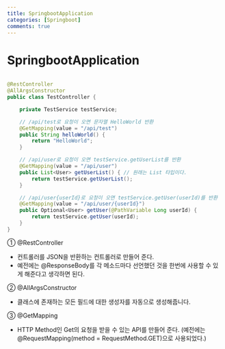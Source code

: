 ```yaml
---
title: SpringbootApplication
categories: [Springboot]
comments: true
---
```


SpringbootApplication
===

```java

@RestController
@AllArgsConstructor 
public class TestController {

    private TestService testService;

    // /api/test로 요청이 오면 문자열 HelloWorld 반환
    @GetMapping(value = "/api/test")
    public String helloWorld() {
        return "HelloWorld";
    }

    // /api/user로 요청이 오면 testService.getUserList를 반환
    @GetMapping(value = "/api/user")
    public List<User> getUserList() { // 원래는 List 타입이다.
        return testService.getUserList();
    }

    // /api/user{userId}로 요청이 오면 testService.getUser(userId)를 반환
    @GetMapping(value = "/api/user/{userId}")
    public Optional<User> getUser(@PathVariable Long userId) {
        return testService.getUser(userId);
    }
}

```

① @RestController
- 컨트롤러를 JSON을 반환하는 컨트롤러로 만들어 준다.
- 예전에는 @ResponseBody를 각 메소드마다 선언했던 것을 한번에 사용할 수 있게 해준다고 생각하면 된다.

② @AllArgsConstructor
- 클래스에 존재하는 모든 필드에 대한 생성자를 자동으로 생성해줍니다.

③ @GetMapping
- HTTP Method인 Get의 요청을 받을 수 있는 API를 만들어 준다.
(예전에는 @RequestMapping(method = RequestMethod.GET)으로 사용되었다.)

